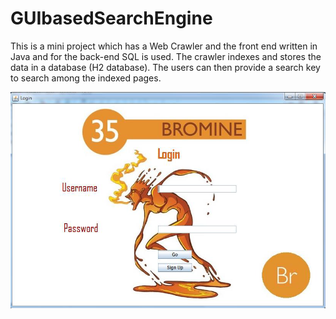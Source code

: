 # GUIbasedSearchEngine

This is a mini project which has a Web Crawler and the front end written in Java and for the back-end SQL is used. The crawler indexes and stores the data in a database (H2 database). The users can then provide a search key to search among the indexed pages.

![alt text](https://raw.githubusercontent.com/BharathRajM/GUIbasedSearchEngine/master/Login.png)
